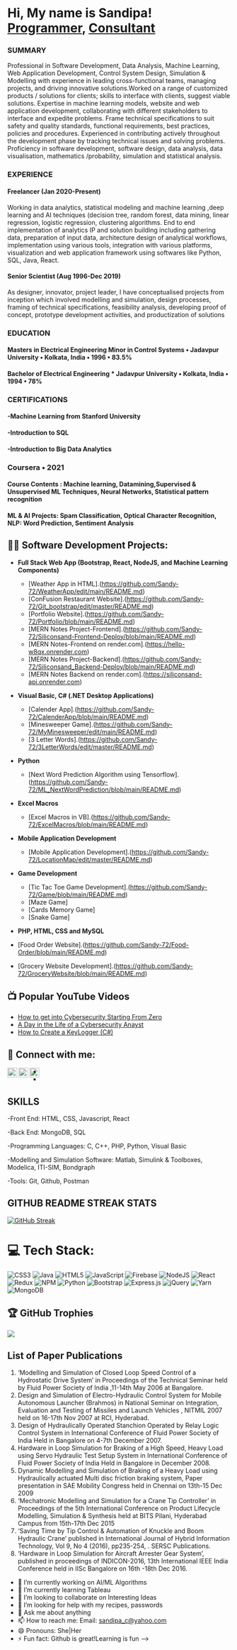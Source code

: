 <h1>Hi, My name is Sandipa! <br/><a href="https://github.com/Sandy-72">Programmer</a>, <a href="https://www.linkedin.com/in/sandipa-chakraborty-31238724/"> Consultant </a></h1>

<h3>SUMMARY</h3>
Professional in Software Development, Data Analysis, Machine Learning, Web Application Development, Control System Design, Simulation & Modelling with  experience in leading cross-functional teams, managing projects, and driving innovative solutions.Worked on a range of customized products / solutions for clients; skills to interface with clients, suggest viable solutions.
Expertise in machine learning models, website and web application development, collaborating with different stakeholders to interface and expedite problems. Frame technical specifications to suit safety and quality standards, functional requirements, best practices, policies and procedures. Experienced in contributing actively throughout the development phase by tracking technical issues and solving problems. Proficiency in software development, software design, data analysis, data visualisation, mathematics /probability, simulation and statistical analysis.

<h3>EXPERIENCE</h3>
<h4>Freelancer (Jan 2020-Present)</h4>
Working in data analytics, statistical modeling and machine learning ,deep learning and AI techniques (decision tree, random forest, data
mining, linear regression, logistic regression, clustering algorithms. End to end implementation of analytics IP and solution building
including gathering data, preparation of input data, architecture design of analytical workflows, implementation using various tools,
integration with various platforms, visualization and web application framework using softwares like Python, SQL, Java, React.

<h4>Senior Scientist (Aug 1996-Dec 2019)</h4>
As designer, innovator, project leader, I have conceptualised projects from inception which involved modelling and simulation, design
processes, framing of technical specifications, feasibility analysis, developing proof of concept, prototype development activities, and
productization of solutions

<h3>EDUCATION</h3>
<h4>Masters in Electrical Engineering  
 Minor in Control Systems • Jadavpur University • Kolkata, India •   1996   •    83.5%  </h4>
<h4> Bachelor of Electrical Engineering * Jadavpur University • Kolkata, India •   1994   •   78%   </h4>

<h3>CERTIFICATIONS</h3>
<h4>-Machine Learning from Stanford University</h4>   
<h4>-Introduction to SQL </h4>
<h4>-Introduction to Big Data Analytics</h4>

<h3> Coursera • 2021 </h3>   
<h4>Course Contents : Machine learning, Datamining,Supervised & Unsupervised ML Techniques, Neural Networks, Statistical pattern recognition</h4> 
<h4> ML & AI Projects: Spam Classification, Optical Character Recognition, NLP: Word Prediction, Sentiment Analysis </h4>


<h2>👨‍💻 Software Development Projects:</h2>

- <b>Full Stack Web App (Bootstrap, React, NodeJS, and Machine Learning Components)</b>
  - [Weather App in HTML].(https://github.com/Sandy-72/WeatherApp/edit/main/README.md)
  - [ConFusion Restaurant Website].(https://github.com/Sandy-72/Git_bootstrap/edit/master/README.md)
  - [Portfolio Website].(https://github.com/Sandy-72/Portfolio/blob/main/README.md)
  - [MERN Notes Project-Frontend].(https://github.com/Sandy-72/Siliconsand-Frontend-Deploy/blob/main/README.md)
  - [MERN Notes-Frontend on render.com].(https://hello-w8qx.onrender.com)
  - [MERN Notes Project-Backend].(https://github.com/Sandy-72/Siliconsand_Backend-Deploy/blob/main/README.md)
  - [MERN Notes Backend on render.com].(https://siliconsand-api.onrender.com)
    
- <b>Visual Basic, C# (.NET Desktop Applications)</b>
  - [Calender App].(https://github.com/Sandy-72/CalenderApp/blob/main/README.md)
  - [Minesweeper Game].(https://github.com/Sandy-72/MyMinesweeper/edit/main/README.md)
  - [3 Letter Words].(https://github.com/Sandy-72/3LetterWords/edit/master/README.md)

- <b>Python</b>
  - [Next Word Prediction Algorithm using Tensorflow].(https://github.com/Sandy-72/ML_NextWordPrediction/blob/main/README.md)
 
- <b> Excel Macros </b>
  - [Excel Macros in VB].(https://github.com/Sandy-72/ExcelMacros/blob/main/README.md)
 
- <b> Mobile Application Development </b>
  - [Mobile Application Development].(https://github.com/Sandy-72/LocationMap/edit/master/README.md)
 
- <b> Game Development </b>
  - [Tic Tac Toe Game Development].(https://github.com/Sandy-72/Game/blob/main/README.md)
  - [Maze Game]
  - [Cards Memory Game]
  - [Snake Game]
 
 - <b> PHP, HTML, CSS and MySQL </b>
  - [Food Order Website].(https://github.com/Sandy-72/Food-Order/blob/main/README.md)
  - [Grocery Website Development].(https://github.com/Sandy-72/GroceryWebsite/blob/main/README.md)
    

<h2>📺 Popular YouTube Videos</h2>

- [How to get into Cybersecurity Starting From Zero](https://www.youtube.com/watch?v=a83ASGn_V_s)
- [A Day in the Life of a Cybersecurity Anayst](https://www.youtube.com/watch?v=uHy3oM7NnoU)
- [How to Create a KeyLogger (C#)](https://www.youtube.com/watch?v=N-L9hklSlNk)

<h2> 🤳 Connect with me:</h2>


[<img align="left" alt="SandipaC | LinkedIn" width="22px" src="https://cdn.jsdelivr.net/npm/simple-icons@v3/icons/linkedin.svg" />][linkedin]
[<img align="left" alt="SandipaC | Instagram" width="22px" src="https://cdn.jsdelivr.net/npm/simple-icons@v3/icons/instagram.svg" />][instagram]
[<img align="left" alt="SandipaC | Twitter" width="22px" src="https://cdn.jsdelivr.net/npm/simple-icons@v3/icons/twitter.svg" />][twitter]
  
[instagram]: https://www.instagram.com/sandipa_chakrborty/  
[linkedin]: https://linkedin.com/in/sandipa-chakraborty-31238724/  
[twitter]:https://x.com/sandy_c/

-
-

<h2> SKILLS </h2>   

-Front End: HTML, CSS, Javascript, React  

-Back End: MongoDB, SQL   

-Programming Languages: C, C++, PHP, Python, Visual Basic   

-Modelling and Simulation Software: Matlab, Simulink & Toolboxes, Modelica, ITI-SIM, Bondgraph  

-Tools: Git, Github, Postman  

<h2>GITHUB README STREAK STATS </h2>

[![GitHub Streak](https://streak-stats.demolab.com/?user=Sandy-72)](https://git.io/streak-stats)


# 💻 Tech Stack:
![CSS3](https://img.shields.io/badge/css3-%231572B6.svg?style=for-the-badge&logo=css3&logoColor=white) ![Java](https://img.shields.io/badge/java-%23ED8B00.svg?style=for-the-badge&logo=java&logoColor=white) ![HTML5](https://img.shields.io/badge/html5-%23E34F26.svg?style=for-the-badge&logo=html5&logoColor=white) ![JavaScript](https://img.shields.io/badge/javascript-%23323330.svg?style=for-the-badge&logo=javascript&logoColor=%23F7DF1E) ![Firebase](https://img.shields.io/badge/firebase-%23039BE5.svg?style=for-the-badge&logo=firebase) ![NodeJS](https://img.shields.io/badge/node.js-6DA55F?style=for-the-badge&logo=node.js&logoColor=white) ![React](https://img.shields.io/badge/react-%2320232a.svg?style=for-the-badge&logo=react&logoColor=%2361DAFB) ![Redux](https://img.shields.io/badge/redux-%23593d88.svg?style=for-the-badge&logo=redux&logoColor=white) ![NPM](https://img.shields.io/badge/NPM-%23000000.svg?style=for-the-badge&logo=npm&logoColor=white) ![Python](https://img.shields.io/badge/Python-%230081CB.svg?style=for-the-badge&logo=material-ui&logoColor=white) ![Bootstrap](https://img.shields.io/badge/bootstrap-%23563D7C.svg?style=for-the-badge&logo=bootstrap&logoColor=white) ![Express.js](https://img.shields.io/badge/express.js-%23404d59.svg?style=for-the-badge&logo=express&logoColor=%2361DAFB) ![jQuery](https://img.shields.io/badge/jquery-%230769AD.svg?style=for-the-badge&logo=jquery&logoColor=white) ![Yarn](https://img.shields.io/badge/yarn-%232C8EBB.svg?style=for-the-badge&logo=yarn&logoColor=white) ![MongoDB](https://img.shields.io/badge/MongoDB-%234ea94b.svg?style=for-the-badge&logo=mongodb&logoColor=white)


## 🏆 GitHub Trophies
![](https://github-profile-trophy.vercel.app/?username=Sandy-72&theme=radical&no-frame=false&no-bg=false&margin-w=4)


## List of Paper Publications 
1. ‘Modelling and Simulation of Closed Loop Speed Control of a Hydrostatic Drive System’ in Proceedings of the Technical Seminar held by Fluid Power Society of India ,11-14th May 2006 at Bangalore.
2. Design and Simulation of Electro-Hydraulic Control System for Mobile Autonomous Launcher (Brahmos) in National Seminar on Integration, Evaluation and Testing of Missiles and Launch Vehicles , NITMIL 2007 held on 16-17th Nov 2007 at RCI, Hyderabad.
3. Design of Hydraulically Operated Stanchion Operated by Relay Logic Control System in International Conference of Fluid Power Society of India Held in Bangalore on 4-7th December 2007.
4. Hardware in Loop Simulation for Braking of a High Speed, Heavy Load using Servo Hydraulic Test Setup System in International Conference of Fluid Power Society of India Held in Bangalore in December 2008.
5. Dynamic Modelling and Simulation of Braking of a Heavy Load using Hydraulically actuated Multi disc friction braking system, Paper presentation in SAE Mobility Congress held in Chennai on 13th-15 Dec 2009
6. ‘Mechatronic Modelling and Simulation for a Crane Tip Controller’ in Proceedings of the 5th International Conference on Product Lifecycle Modelling, Simulation & Synthesis held at BITS Pilani, Hyderabad Campus from 15th-17th Dec 2015
7. ‘Saving Time by Tip Control & Automation of Knuckle and Boom Hydraulic Crane’ published in International Journal of Hybrid Information Technology, Vol 9, No 4 (2016), pp235-254, . SERSC Publications.
8. ‘Hardware in Loop Simulation for Aircraft Arrester Gear System’, published in proceedings of INDICON-2016, 13th International IEEE India Conference held in IISc Bangalore on 16th -18th Dec 2016.
 
- 🔭 I’m currently working on AI/ML Algorithms
- 🌱 I’m currently learning Tableau 
- 👯 I’m looking to collaborate on Interesting Ideas
- 🤔 I’m looking for help with my recipes, passwords
- 💬 Ask me about anything
- 📫 How to reach me: Email: sandipa_c@yahoo.com
- 😄 Pronouns: She|Her
- ⚡ Fun fact: Github is great!Learning is fun
-->

